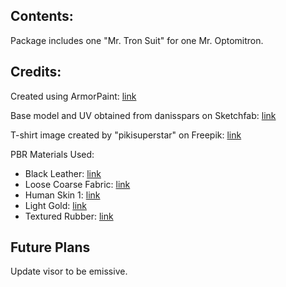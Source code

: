 ## Contents:

Package includes one "Mr. Tron Suit" for one Mr. Optomitron.

## Credits:
Created using ArmorPaint: [link](https://armorpaint.org/)

Base model and UV obtained from danisspars on Sketchfab: [link](https://skfb.ly/oO6UV)

T-shirt image created by "pikisuperstar" on Freepik: [link](https://www.freepik.com/free-vector/gradient-grid-background_49600446.htm)

PBR Materials Used:

 * Black Leather: [link](https://freepbr.com/materials/black-leather-pbr/) 
 * Loose Coarse Fabric: [link](https://freepbr.com/materials/loose-coarse-fabric/)
 * Human Skin 1: [link](https://freepbr.com/materials/human-skin1/)
 * Light Gold: [link](https://freepbr.com/materials/light-gold-pbr-metal-material/)
 * Textured Rubber: [link](https://freepbr.com/materials/textured-rubber-pbr-material/)

## Future Plans

Update visor to be emissive.
